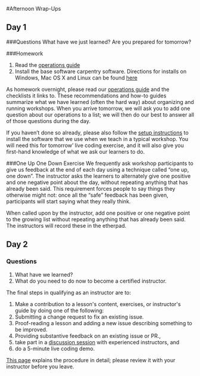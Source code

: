 #Afternoon Wrap-Ups

## Day 1

###Questions
What have we just learned?
Are you prepared for tomorrow?

###Homework 
1. Read the [operations guide](https://software-carpentry.org/workshops/operations/)
2. Install the base software carpentry software. Directions for installs on Windows, Mac OS X and Linux can be found [here](http://swcarpentry.github.io/workshop-template/)

As homework overnight, please read our [operations guide](https://software-carpentry.org/workshops/operations/) and the checklists it links to. These recommendations and how-to guides summarize what we have learned (often the hard way) about organizing and running workshops. When you arrive tomorrow, we will ask you to add one question about our operations to a list; we will then do our best to answer all of those questions during the day.

If you haven’t done so already, please also follow the [setup instructions](http://swcarpentry.github.io/workshop-template/) to install the software that we use when we teach in a typical workshop. You will need this for tomorrow’ live coding exercise, and it will also give you first-hand knowledge of what we ask our learners to do.

###One Up One Down Exercise
We frequently ask workshop participants to give us feedback at the end of each day using a technique called “one up, one down”. The instructor asks the learners to alternately give one positive and one negative point about the day, without repeating anything that has already been said. This requirement forces people to say things they otherwise might not: once all the “safe” feedback has been given, participants will start saying what they really think.

When called upon by the instructor, add one positive or one negative point to the growing list without repeating anything that has already been said. The instructors will record these in the etherpad. 

## Day 2

### Questions
1. What have we learned?
2. What do you need to do now to become a certified instructor. 

The final steps in qualifying as an instructor are to:

1.  Make a contribution to a lesson's content, exercises, or instructor's guide by doing one of the following:
  1. Submitting a change request to fix an existing issue.
  2. Proof-reading a lesson and adding a new issue describing something to be improved.
  3. Providing substantive feedback on an existing issue or PR.,
2.  take part in a [discussion session](http://pad.software-carpentry.org/instructor-discussion) with experienced instructors, and
3.  do a 5-minute live coding demo.

[This page](http://swcarpentry.github.io/instructor-training/checkout/) explains the procedure in detail; please review it with your instructor before you leave.
